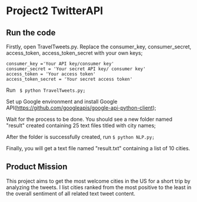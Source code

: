 # Project2 TwitterAPI

## Run the code
Firstly, open TravelTweets.py. Replace the consumer_key, consumer_secret, access_token, access_token_secret with your own keys;

```
consumer_key ='Your API key/consumer key'
consumer_secret = 'Your secret API key/ consumer key'
access_token = 'Your access token'
access_token_secret = 'Your secret access token'
```

Run ``` $ python TravelTweets.py;```

Set up Google environment and install Google API(https://github.com/googleapis/google-api-python-client);

Wait for the process to be done. You should see a new folder named "result" created containing 25 text files titled with city names;

After the folder is successfully created, run ```$ python NLP.py;```

Finally, you will get a text file named "result.txt" containing a list of 10 cities.


## Product Mission

This project aims to get the most welcome cities in the US for a short trip by analyzing the tweets. I list cities ranked from the most positive to the least in the overall sentiment of all related text tweet content.


